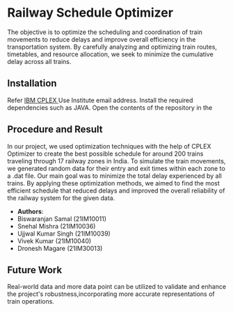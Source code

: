 # Railway Schedule Optimizer

The objective is to optimize the scheduling and coordination of train movements to reduce delays and improve overall efficiency in the transportation system. By carefully analyzing and optimizing train routes, timetables, and resource allocation, we seek to minimize the cumulative delay across all trains.


## Installation

Refer [IBM CPLEX ](https://www.ibm.com/products/ilog-cplex-optimization-studio/cplex-optimizer)
Use Institute email address.
Install the required dependencies such as JAVA.
Open the contents of the repository in the 

## Procedure and  Result
In our project, we used optimization techniques with the help of CPLEX Optimizer to create the best possible schedule for around 200 trains traveling through 17 railway zones in India. To simulate the train movements, we generated random data for their entry and exit times within each zone to  a .dat file. Our main goal was to minimize the total delay experienced by all trains. By applying these optimization methods, we aimed to find the most efficient schedule that reduced delays and improved the overall reliability of the railway system for the given data.



- **Authors**:
- Biswaranjan Samal (21IM10011)
- Snehal Mishra (21IM10036)
- Ujjwal Kumar Singh (21IM10039)
- Vivek Kumar (21IM10040)
- Dronesh Magare (21IM30013)

## Future Work

Real-world data and more data point  can be utilized to validate and enhance the project's  robustness,incorporating more accurate representations of train operations.
